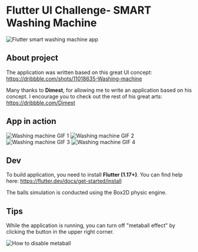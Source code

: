 # Flutter UI Challenge- SMART Washing Machine

![Flutter smart washing machine app](https://github.com/pawlik92/flutter_whirlpool/raw/master/doc/img/main.png)

## About project

The application was written based on this great UI concept: https://dribbble.com/shots/11018635-Washing-machine

Many thanks to **Dimest**, for allowing me to write an application based on his concept. I encourage you to check out the rest of his great arts: https://dribbble.com/Dimest

## App in action

![Washing machine GIF 1](https://github.com/pawlik92/flutter_whirlpool/raw/master/doc/img/flutter_whirlpool1.gif)
![Washing machine GIF 2](https://github.com/pawlik92/flutter_whirlpool/raw/master/doc/img/flutter_whirlpool2.gif)
![Washing machine GIF 3](https://github.com/pawlik92/flutter_whirlpool/raw/master/doc/img/flutter_whirlpool3.gif)
![Washing machine GIF 4](https://github.com/pawlik92/flutter_whirlpool/raw/master/doc/img/flutter_whirlpool4.gif)


## Dev

To build application, you need to install **Flutter (1.17+)**. You can find help here: https://flutter.dev/docs/get-started/install

The balls simulation is conducted using the Box2D physic engine.

## Tips

While the application is running, you can turn off "metaball effect" by clicking the button in the upper right corner.

![How to disable metaball](https://github.com/pawlik92/flutter_whirlpool/raw/master/doc/img/disable_metaball.png)
